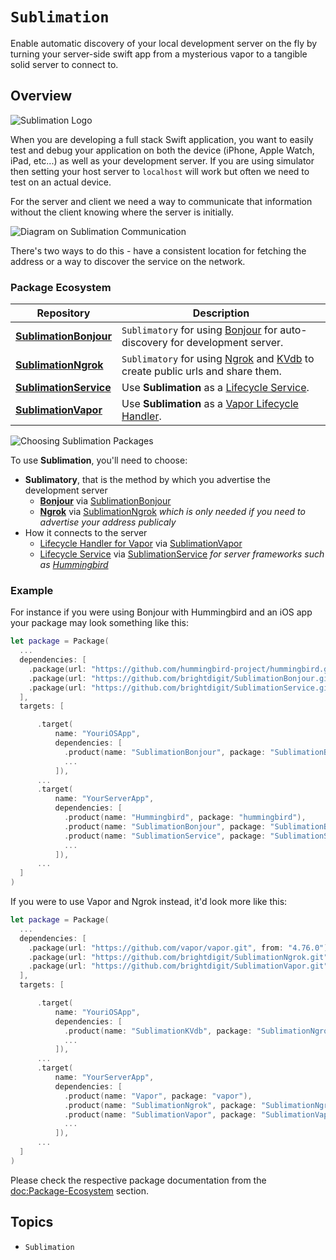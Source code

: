 # ``Sublimation``

Enable automatic discovery of your local development server on the fly by turning your server-side swift app from a mysterious vapor to a tangible solid server to connect to.

## Overview

![Sublimation Logo](Sublimation.svg)

When you are developing a full stack Swift application, you want to easily test and debug your application on both the device (iPhone, Apple Watch, iPad, etc...) as well as your development server. If you are using simulator then setting your host server to `localhost` will work but often we need to test on an actual device. 

For the server and client we need a way to communicate that information without the client knowing where the server is initially.

![Diagram on Sublimation Communication](Sublimation-Diagram.svg)

There's two ways to do this - have a consistent location for fetching the address or a way to discover the service on the network.

### Package Ecosystem

| Repository                                                 | Description                                        |
| ----------                                                 | -----------                                        |
| [**SublimationBonjour**](https://github.com/brightdigit/SublimationBonjour) | `Sublimatory` for using [Bonjour](https://developer.apple.com/bonjour/) for auto-discovery for development server.                      |
| [**SublimationNgrok**](https://github.com/brightdigit/SublimationNgrok) | `Sublimatory` for using [Ngrok](https://ngrok.com/) and [KVdb](https://kvdb.io) to create public urls and share them.   |
| [**SublimationService**](https://github.com/brightdigit/SublimationService) | Use **Sublimation** as a [Lifecycle Service](https://github.com/swift-server/swift-service-lifecycle).   |
| [**SublimationVapor**](https://github.com/brightdigit/SublimationVapor) |   Use **Sublimation** as a [Vapor Lifecycle Handler](https://docs.vapor.codes/advanced/services/#lifecycle).      |

![Choosing Sublimation Packages](Sublimation-Choose.svg)

To use **Sublimation**, you'll need to choose:

* **Sublimatory**, that is the method by which you advertise the development server
  * [**Bonjour**](https://developer.apple.com/bonjour/) via [SublimationBonjour](https://github.com/brightdigit/SublimationBonjour)  
  * [**Ngrok**](https://ngrok.com/) via [SublimationNgrok](https://github.com/brightdigit/SublimationBonjour) _which is only needed if you need to advertise your address publicaly_ 
* How it connects to the server
  * [Lifecycle Handler for Vapor](https://docs.vapor.codes/advanced/services/#lifecycle) via [SublimationVapor](https://github.com/brightdigit/SublimationBonjour)
  * [Lifecycle Service](https://github.com/swift-server/swift-service-lifecycle) via [SublimationService](https://github.com/brightdigit/SublimationBonjour) _for server frameworks such as [Hummingbird](https://docs.hummingbird.codes/2.0/documentation/hummingbird/)_

### Example

For instance if you were using Bonjour with Hummingbird and an iOS app your package may look something like this:

```swift
let package = Package(
  ...
  dependencies: [
    .package(url: "https://github.com/hummingbird-project/hummingbird.git", from: "2.0.0-alpha.1"),
    .package(url: "https://github.com/brightdigit/SublimationBonjour.git", from: "1.0.0"),
    .package(url: "https://github.com/brightdigit/SublimationService.git", from: "1.0.0")
  ],
  targets: [

      .target(
          name: "YouriOSApp",
          dependencies: [
            .product(name: "SublimationBonjour", package: "SublimationBonjour"),
            ...
          ]),
      ...
      .target(
          name: "YourServerApp",
          dependencies: [
            .product(name: "Hummingbird", package: "hummingbird"),
            .product(name: "SublimationBonjour", package: "SublimationBonjour"),
            .product(name: "SublimationService", package: "SublimationService"), 
            ...
          ]),
      ...
  ]
)
```

If you were to use Vapor and Ngrok instead, it'd look more like this:

```swift
let package = Package(
  ...
  dependencies: [
    .package(url: "https://github.com/vapor/vapor.git", from: "4.76.0"),
    .package(url: "https://github.com/brightdigit/SublimationNgrok.git", from: "1.0.0"),
    .package(url: "https://github.com/brightdigit/SublimationVapor.git", from: "1.0.0")
  ],
  targets: [

      .target(
          name: "YouriOSApp",
          dependencies: [
            .product(name: "SublimationKVdb", package: "SublimationNgrok"),
            ...
          ]),
      ...
      .target(
          name: "YourServerApp",
          dependencies: [
            .product(name: "Vapor", package: "vapor"),
            .product(name: "SublimationNgrok", package: "SublimationNgrok"),
            .product(name: "SublimationVapor", package: "SublimationVapor"), 
            ...
          ]),
      ...
  ]
)
```

Please check the respective package documentation from the <doc:Package-Ecosystem> section.

## Topics

- ``Sublimation``
